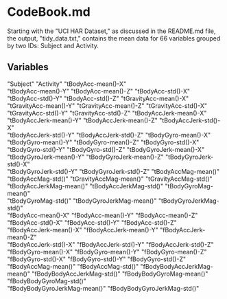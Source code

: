 CodeBook.md
===========
Starting with the "UCI HAR Dataset," as discussed in the README.md file, the output, "tidy_data.txt," contains the mean data for 66 variables grouped by two IDs: Subject and Activity.

Variables
---------
"Subject"                     "Activity"                    "tBodyAcc-mean()-X"          
"tBodyAcc-mean()-Y"           "tBodyAcc-mean()-Z"           "tBodyAcc-std()-X"           
"tBodyAcc-std()-Y"            "tBodyAcc-std()-Z"            "tGravityAcc-mean()-X"       
"tGravityAcc-mean()-Y"        "tGravityAcc-mean()-Z"        "tGravityAcc-std()-X"        
"tGravityAcc-std()-Y"         "tGravityAcc-std()-Z"         "tBodyAccJerk-mean()-X"      
"tBodyAccJerk-mean()-Y"       "tBodyAccJerk-mean()-Z"       "tBodyAccJerk-std()-X"       
"tBodyAccJerk-std()-Y"        "tBodyAccJerk-std()-Z"        "tBodyGyro-mean()-X"         
"tBodyGyro-mean()-Y"          "tBodyGyro-mean()-Z"          "tBodyGyro-std()-X"          
"tBodyGyro-std()-Y"           "tBodyGyro-std()-Z"           "tBodyGyroJerk-mean()-X"     
"tBodyGyroJerk-mean()-Y"      "tBodyGyroJerk-mean()-Z"      "tBodyGyroJerk-std()-X"      
"tBodyGyroJerk-std()-Y"       "tBodyGyroJerk-std()-Z"       "tBodyAccMag-mean()"         
"tBodyAccMag-std()"           "tGravityAccMag-mean()"       "tGravityAccMag-std()"       
"tBodyAccJerkMag-mean()"      "tBodyAccJerkMag-std()"       "tBodyGyroMag-mean()"        
"tBodyGyroMag-std()"          "tBodyGyroJerkMag-mean()"     "tBodyGyroJerkMag-std()"     
"fBodyAcc-mean()-X"           "fBodyAcc-mean()-Y"           "fBodyAcc-mean()-Z"          
"fBodyAcc-std()-X"            "fBodyAcc-std()-Y"            "fBodyAcc-std()-Z"           
"fBodyAccJerk-mean()-X"       "fBodyAccJerk-mean()-Y"       "fBodyAccJerk-mean()-Z"      
"fBodyAccJerk-std()-X"        "fBodyAccJerk-std()-Y"        "fBodyAccJerk-std()-Z"       
"fBodyGyro-mean()-X"          "fBodyGyro-mean()-Y"          "fBodyGyro-mean()-Z"         
"fBodyGyro-std()-X"           "fBodyGyro-std()-Y"           "fBodyGyro-std()-Z"          
"fBodyAccMag-mean()"          "fBodyAccMag-std()"           "fBodyBodyAccJerkMag-mean()" 
"fBodyBodyAccJerkMag-std()"   "fBodyBodyGyroMag-mean()"     "fBodyBodyGyroMag-std()"     
"fBodyBodyGyroJerkMag-mean()" "fBodyBodyGyroJerkMag-std()"